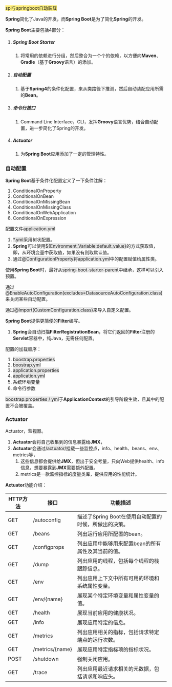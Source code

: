 <span style=background:#ffee7c>spi与springboot自动装载</span>



**Spring**简化了Java的开发，而**Spring Boot**是为了简化**Spring**的开发。

**Spring Boot**主要包括4部分：

1. ##### Spring Boot Starter

   1. 将常用的依赖进行分组，然后整合为一个个的依赖，以方便向**Maven**、**Gradle**（基于**Groovy**语言）的添加。

2. ##### 自动配置

   1. 基于**Spring4**的条件化配置，来从类路径下推测，然后自动装配应用所需的**Bean**。

3. ##### 命令行接口

   1. Command Line Interface，CLI，发挥**Groovy**语言优势，结合自动配置，进一步简化了Spring的开发。

4. ##### Actuator

   1. 为**Spring Boot**应用添加了一定的管理特性。



### 自动配置

**Spring Boot**基于条件化配置定义了一下条件注解：

1. ConditionalOnProperty
2. ConditionalOnBean
3. ConditionalOnMissingBean
4. ConditionalOnMissingClass
5. ConditionalOnWebApplication
6. ConditionalOnExpression

配置文件<span style=background:#e6e6e6>application.yml</span>

1. <span style=background:#e6e6e6>*.yml</span>采用树状配置。
2. **Spring**可以使用<span style=background:#e6e6e6>${Environment_Variable:default_value}</span>的方式获取值，即，从环境变量中获取值，如果没有则取默认值。
3. 通过<span style=background:#e6e6e6>@ConfigurationProperty</span>将<span style=background:#e6e6e6>application.yml</span>中的配置赋值给属性类。

使用**Spring Boot**时，最好从<span style=background:#e6e6e6>spring-boot-starter-parent</span>中继承，这样可以引入预置。

通过<span style=background:#e6e6e6>@EnableAutoConfiguration(excludes=DatasourceAutoConfiguration.class)</span>来关闭某些自动配置。

通过<span style=background:#e6e6e6>@Import(CustomConfiguration.class)</span>来导入自定义配置。

**Spring Boot**提供更简便的**Filter**编写。

1. **Spring**会自动扫描**FilterRegistrationBean**，将它们返回的**Filter**注册的**Servlet**容器中，纯Java，无需任何配置。

配置的加载顺序：

1. <span style=background:#e6e6e6>boostrap.properties</span>
2. <span style=background:#e6e6e6>boostrap.yml</span>
3. <span style=background:#e6e6e6>application.properties</span>
4. <span style=background:#e6e6e6>application.yml</span>
5. 系统环境变量
6. 命令行参数

<span style=background:#e6e6e6>boostrap.properties / yml</span>于**ApplicationContext**的引导阶段生效，且其中的配置不会被覆盖。



### Actuator

Actuator，监视器。

1. **Actuator**会将自己收集到的信息暴露给**JMX**，
2. **Actuator**会通过<span style=background:#e6e6e6>/actuator/</span>挂载一些监控点，info、health、beans、env、metrics等，
   1. 这些信息都会提供给**JMX**，但出于安全考量，只向Web提供health、info信息，想要暴露到**JMX**需要额外配置。
   2. metrics是一款监控指标的度量类库，提供应用的性能统计。

**Actuator**功能介绍：

| HTTP方法 | 接口            | 功能描述                                              |
| -------- | --------------- | ----------------------------------------------------- |
| GET      | /autoconfig     | 描述了Spring Boot在使用自动配置的时候，所做出的决策。 |
| GET      | /beans          | 列出运行应用所配置的bean。                            |
| GET      | /configprops    | 列出应用中能够用来配置bean的所有属性及其当前的值。    |
| GET      | /dump           | 列出应用的线程，包括每个线程的栈跟踪信息。            |
| GET      | /env            | 列出应用上下文中所有可用的环境和系统属性变量。        |
| GET      | /env/{name}     | 展现某个特定环境变量和属性变量的值。                  |
| GET      | /health         | 展现当前应用的健康状况。                              |
| GET      | /info           | 展现应用特定的信息。                                  |
| GET      | /metrics        | 列出应用相关的指标，包括请求特定端点的运行次数。      |
| GET      | /metrics/{name} | 展现应用特定指标项的指标状况。                        |
| POST     | /shutdown       | 强制关闭应用。                                        |
| GET      | /trace          | 列出应用最近请求相关的元数据，包括请求和响应头。      |

